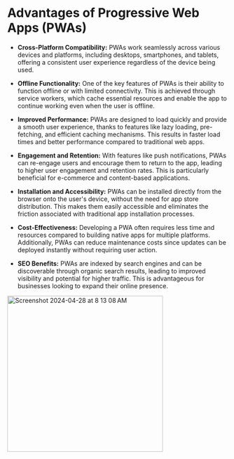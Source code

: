 
# Advantages of Progressive Web Apps (PWAs)

- **Cross-Platform Compatibility:** PWAs work seamlessly across various devices and platforms, including desktops, smartphones, and tablets, offering a consistent user experience regardless of the device being used.

- **Offline Functionality:** One of the key features of PWAs is their ability to function offline or with limited connectivity. This is achieved through service workers, which cache essential resources and enable the app to continue working even when the user is offline.

- **Improved Performance:** PWAs are designed to load quickly and provide a smooth user experience, thanks to features like lazy loading, pre-fetching, and efficient caching mechanisms. This results in faster load times and better performance compared to traditional web apps.

- **Engagement and Retention:** With features like push notifications, PWAs can re-engage users and encourage them to return to the app, leading to higher user engagement and retention rates. This is particularly beneficial for e-commerce and content-based applications.

- **Installation and Accessibility:** PWAs can be installed directly from the browser onto the user's device, without the need for app store distribution. This makes them easily accessible and eliminates the friction associated with traditional app installation processes.

- **Cost-Effectiveness:** Developing a PWA often requires less time and resources compared to building native apps for multiple platforms. Additionally, PWAs can reduce maintenance costs since updates can be deployed instantly without requiring user action.

- **SEO Benefits:** PWAs are indexed by search engines and can be discoverable through organic search results, leading to improved visibility and potential for higher traffic. This is advantageous for businesses looking to expand their online presence.


<img width="355" alt="Screenshot 2024-04-28 at 8 13 08 AM" src="https://github.com/VitaliPri/PWA/assets/101225909/3c221fce-e2ba-4a4d-a710-0bc43d08b6d3">
